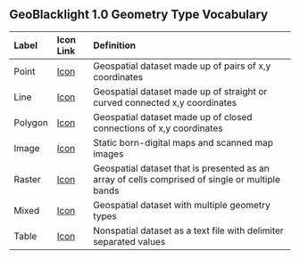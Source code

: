 ## GeoBlacklight 1.0 Geometry Type Vocabulary

| Label | Icon Link | Definition|
|:----------------------------|:-------------|:---------------------------------------------------------|
|Point|[Icon](https://github.com/geoblacklight/geoblacklight-icons/blob/master/graphics/point.svg)|Geospatial dataset made up of pairs of x,y coordinates|
|Line|[Icon](https://github.com/geoblacklight/geoblacklight-icons/blob/master/graphics/line.svg)|Geospatial dataset made up of straight or curved connected x,y coordinates|
|Polygon|[Icon](https://github.com/geoblacklight/geoblacklight-icons/blob/master/graphics/polygon.svg)|Geospatial dataset made up of closed connections of x,y coordinates|
|Image|[Icon](https://github.com/geoblacklight/geoblacklight-icons/blob/master/graphics/image.svg)|Static born-digital maps and scanned map images|
|Raster|[Icon](https://github.com/geoblacklight/geoblacklight-icons/blob/master/graphics/raster.svg)|Geospatial dataset that is presented as an array of cells comprised of single or multiple bands|
|Mixed|[Icon](https://github.com/geoblacklight/geoblacklight-icons/blob/master/graphics/mixed.svg)|Geospatial dataset with multiple geometry types|
|Table|[Icon](https://github.com/geoblacklight/geoblacklight-icons/blob/master/graphics/table.svg)|Nonspatial dataset as a text file with delimiter separated values|